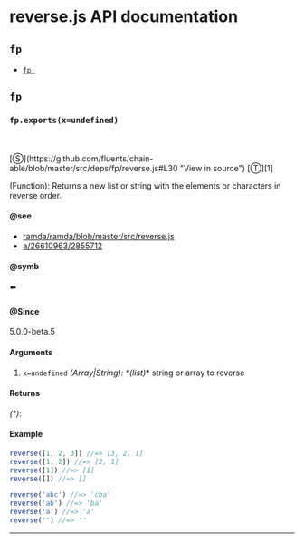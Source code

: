 # reverse.js API documentation

<!-- div class="toc-container" -->

<!-- div -->

## `fp`
* <a href="#fp-prototype-"  data-meta="exports x undefined"  data-call="exports x undefined"  data-category="List"  data-description="Function Returns a new list or string with the elements or characters in reverse order"  data-member="fp"  data-see="href https github com ramda ramda blob master src reverse js label ramda ramda blob master src reverse js href https stackoverflow com a 26610963 2855712 label a 26610963 2855712"  data-all="meta n exports x undefined call exports x undefined category List description Function Returns a new list or string with the elements or characters in reverse norder name member fp see href https github com ramda ramda blob master src reverse js label ramda ramda blob master src reverse js href https stackoverflow com a 26610963 2855712 label a 26610963 2855712 notes todos klassProps" >`fp.`</a>

<!-- /div -->

<!-- /div -->

<!-- div class="doc-container" -->

<!-- div -->

## `fp`

<!-- div -->

<h3 id="fp-prototype-" data-member="fp" data-category="List" data-name="reverse"><code>fp.exports(x=undefined)</code></h3>
<br>
<br>
[&#x24C8;](https://github.com/fluents/chain-able/blob/master/src/deps/fp/reverse.js#L30 "View in source") [&#x24C9;][1]

(Function): Returns a new list or string with the elements or characters in reverse
order.


#### @see 

* <a href="https://github.com/ramda/ramda/blob/master/src/reverse.js" >ramda/ramda/blob/master/src/reverse.js</a>
* <a href="https://stackoverflow.com/a/26610963/2855712" >a/26610963/2855712</a>

#### @symb 

⬅️ 

#### @Since
5.0.0-beta.5

#### Arguments
1. `x=undefined` *(Array|String): &#42;(list)*&#42; string or array to reverse

#### Returns
*(&#42;)*:

#### Example
```js
reverse([1, 2, 3]) //=> [3, 2, 1]
reverse([1, 2]) //=> [2, 1]
reverse([1]) //=> [1]
reverse([]) //=> []

reverse('abc') //=> 'cba'
reverse('ab') //=> 'ba'
reverse('a') //=> 'a'
reverse('') //=> ''

```
---

<!-- /div -->

<!-- /div -->

<!-- /div -->

 [1]: #fp "Jump back to the TOC."
